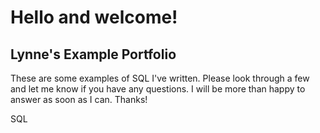 # Hello and welcome!

## Lynne's Example Portfolio

These are some examples of SQL I've written. Please look through a few and let me know if you have any questions. 
I will be more than happy to answer as soon as I can. 
Thanks!

SQL
